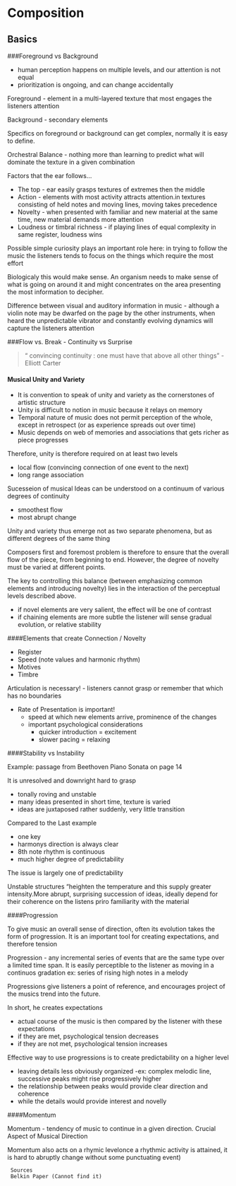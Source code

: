 # Composition

## Basics

###Foreground vs Background
- human perception happens on multiple levels, and our attention is not equal
- prioritization is ongoing, and can change accidentally

Foreground - element in a multi-layered texture that most engages the listeners attention

Background - secondary elements 

Specifics on foreground or background can get complex, normally it is easy to define.

Orchestral Balance - nothing more than learning to predict what will dominate the texture in a given combination


Factors that the ear follows...
* The top - ear easily grasps textures of extremes then the middle
* Action - elements with most activity attracts attention.in textures consisting of held notes and moving lines, moving takes precedence
* Novelty - when presented with familiar and new material at the same time, new material demands more attention
* Loudness or timbral richness - if playing lines of equal complexity in same register, loudness wins


Possible simple curiosity plays an important role here: in trying to follow the music the listeners tends to focus on the things which require the most effort

Biologicaly this would make sense. An organism needs to make sense of what is going on around it and might concentrates on the area presenting the most information to decipher.

Difference between visual and auditory information in music - although a violin note may be dwarfed on the page by the other instruments, when heard the unpredictable vibrator and constantly evolving dynamics will capture the listeners attention


###Flow vs. Break - Continuity vs Surprise

>“ convincing continuity : one must have that above all other things” - Elliott Carter

#### Musical Unity and Variety
- It is convention to speak of unity and variety as the cornerstones of artistic structure
- Unity is difficult to notion in music because it relays on memory
- Temporal nature of music does not permit perception of the whole, except in retrospect (or as experience spreads out over time)
- Music depends on web of memories and associations that gets richer as piece progresses

Therefore, unity is therefore required on at least two levels
- local flow (convincing connection of one event to the next)
- long range association


Sucesseion of musical Ideas can be understood on a continuum of various degrees of continuity
- smoothest flow
- most abrupt change

Unity and variety thus emerge not as two separate phenomena, but as different degrees of the same thing

Composers first and foremost problem is therefore to ensure that the overall flow of the piece, from beginning to end. However, the degree of novelty must be varied at different points.


The key to controlling this balance (between emphasizing common elements and introducing novelty) lies in the interaction of the perceptual levels described above.
- if novel elements are very salient, the effect will be one of contrast
- if chaining elements are more subtle the listener will sense gradual evolution, or relative stability

####Elements that create Connection / Novelty
* Register
* Speed (note values and harmonic rhythm)
* Motives 
* Timbre

Articulation is necessary!
     - listeners cannot grasp or remember that which has no boundaries

* Rate of Presentation is important!
     - speed at which new elements arrive, prominence of the changes
     - important psychological considerations
          - quicker introduction = excitement
          - slower pacing = relaxing



####Stability vs Instability

Example: passage from Beethoven Piano Sonata on page 14

It is unresolved and downright hard to grasp
- tonally roving and unstable
- many ideas presented in short time, texture is varied
- ideas are juxtaposed rather suddenly, very little transition


Compared to the Last example
- one key
- harmonys direction is always clear
- 8th note rhythm is continuous
- much higher degree of predictability

The issue is largely one of predictability

Unstable structures “heighten the temperature and this supply greater intensity.More abrupt, surprising succession of ideas, ideally depend for their coherence on the listens priro familiarity with the material

####Progression

To give music an overall sense of direction, often its evolution takes the form of progression. It is an important tool for creating expectations, and therefore tension

Progression - any incremental series of events that are the same type over a limited time span. It is easily perceptible to the listener as moving in a continuos gradation
ex: series of rising high notes in a melody

Progressions give listeners a point of reference, and encourages project of the musics trend into the future. 

In short, he creates expectations
- actual course of the music is then compared by the listener with these expectations
- if they are met, psychological tension decreases
- if they are not met, psychological tension increases

Effective way to use progressions is to create predictability on a higher level
- leaving details less obviously organized
	-ex: complex melodic line, successive peaks might rise progressively higher
- the relationship between peaks would provide clear direction and coherence
- while the details would provide interest and novelly

####Momentum

Momentum - tendency of music to continue in a given direction. Crucial Aspect of Musical Direction

Momentum also acts on a rhymic levelonce a rhythmic activity is attained, it is hard to abruptly change without some punctuating event)
     
     
     
     
     
     Sources
     Belkin Paper (Cannot find it)